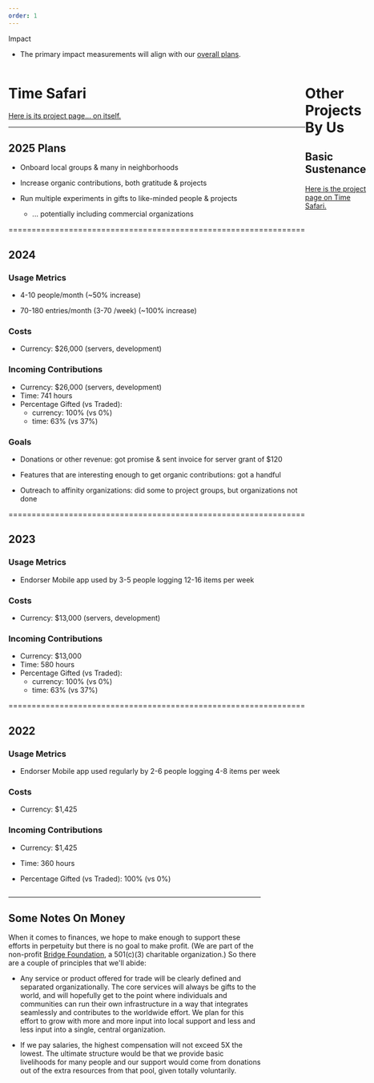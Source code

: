 ```yaml
---
order: 1
---
```


Impact

* The primary impact measurements will align with our [overall plans](https://observablehq.com/d/83a90a6d6cd11999?loadTaskUrl=https://raw.githubusercontent.com/trentlarson/lives-of-gifts/master/project.task.yaml).


<div style="display:flex; flex-direction:row;">

  <div>

# Time Safari

[Here is its project page... on itself.](https://timesafari.app/project/01H90SQKQZGKHVBXVRVVEX0Z0X)

________________________________________________________________
## 2025 Plans

* Onboard local groups & many in neighborhoods

* Increase organic contributions, both gratitude & projects

* Run multiple experiments in gifts to like-minded people & projects

  * ... potentially including commercial organizations

================================================================
## 2024

### Usage Metrics

* 4-10 people/month (~50% increase)

* 70-180 entries/month (3-70 /week) (~100% increase)


### Costs

* Currency: $26,000 (servers, development)

### Incoming Contributions

* Currency: $26,000 (servers, development)
* Time: 741 hours
* Percentage Gifted (vs Traded):
  * currency: 100% (vs 0%)
  * time: 63% (vs 37%)

### Goals

* Donations or other revenue: got promise & sent invoice for server grant of $120

* Features that are interesting enough to get organic contributions: got a handful

* Outreach to affinity organizations: did some to project groups, but organizations not done

================================================================
## 2023

### Usage Metrics

* Endorser Mobile app used by 3-5 people logging 12-16 items per week

### Costs

* Currency: $13,000 (servers, development)

### Incoming Contributions

* Currency: $13,000
* Time: 580 hours
* Percentage Gifted (vs Traded):
  * currency: 100% (vs 0%)
  * time: 63% (vs 37%)


================================================================
## 2022

### Usage Metrics

* Endorser Mobile app used regularly by 2-6 people logging 4-8 items per week

### Costs

* Currency: $1,425

### Incoming Contributions

* Currency: $1,425
* Time: 360 hours
* Percentage Gifted (vs Traded): 100% (vs 0%)

  </div>


  <div>

# Other Projects By Us

## Basic Sustenance

[Here is the project page on Time Safari.](https://timesafari.app/project/01H30KY54D09WH41751Y288ZND)


  </div>

</div>


________________________________________________________________
## Some Notes On Money

When it comes to finances, we hope to make enough to support these efforts in
perpetuity but there is no goal to make profit. (We are part of the non-profit
[Bridge Foundation](https://bridgefoundation.community/), a 501(c)(3) charitable
organization.) So there are a couple of principles that we'll abide:

* Any service or product offered for trade will be clearly defined and separated
  organizationally. The core services will always be gifts to the world, and will
  hopefully get to the point where individuals and communities can run their own
  infrastructure in a way that integrates seamlessly and contributes to the
  worldwide effort. We plan for this effort to grow with more and more input into
  local support and less and less input into a single, central organization.

* If we pay salaries, the highest compensation will not exceed 5X the lowest.
  The ultimate structure would be that we provide basic livelihoods for many people
  and our support would come from donations out of the extra resources from that
  pool, given totally voluntarily.
